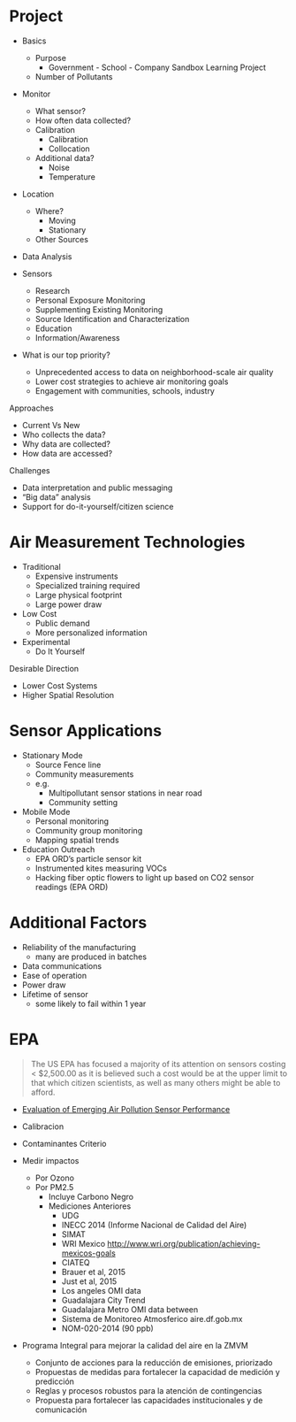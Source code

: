 # Project

- Basics
  - Purpose
    - Government - School - Company Sandbox Learning Project
  - Number of Pollutants
- Monitor
  - What sensor?
  - How often data collected?
  - Calibration
    - Calibration
    - Collocation
  - Additional data?
    - Noise
    - Temperature
- Location
  - Where?
    - Moving
    - Stationary
  - Other Sources
- Data Analysis


- Sensors
  - Research
  - Personal Exposure Monitoring
  - Supplementing Existing Monitoring
  - Source Identification and Characterization
  - Education
  - Information/Awareness
- What is our top priority?
  - Unprecedented access to data on neighborhood-scale air quality 
  - Lower cost strategies to achieve air monitoring goals
  - Engagement with communities, schools, industry

Approaches

- Current Vs New
- Who collects the data?
- Why data are collected?
- How data are accessed?

Challenges

- Data interpretation and public messaging 
- “Big data” analysis
- Support for do-it-yourself/citizen science

# Air Measurement Technologies

- Traditional
  - Expensive instruments
  - Specialized training required
  - Large physical footprint
  - Large power draw
- Low Cost
  - Public demand
  - More personalized information
- Experimental
  - Do It Yourself

Desirable Direction

- Lower Cost Systems
- Higher Spatial Resolution

# Sensor Applications

- Stationary Mode
  - Source Fence line
  - Community measurements
  - e.g.
    - Multipollutant sensor stations in near road 
    - Community setting
- Mobile Mode
  - Personal monitoring
  - Community group monitoring
  - Mapping spatial trends
- Education Outreach
  - EPA ORD’s particle sensor kit
  - Instrumented kites measuring VOCs
  - Hacking fiber optic flowers to light up based on CO2 sensor readings (EPA ORD)

# Additional Factors

- Reliability of the manufacturing 
   - many are produced in batches
- Data communications
- Ease of operation 
- Power draw
- Lifetime of sensor 
  - some likely to fail within 1 year

# EPA

> The US EPA has focused a majority of its attention on sensors costing < $2,500.00 as it is
believed such a cost would be at the upper limit to that which citizen scientists, as well as many others might be able to afford.

- [Evaluation of Emerging Air Pollution Sensor Performance](https://www.epa.gov/air-sensor-toolbox/evaluation-emerging-air-pollution-sensor-performance)

- Calibracion
- Contaminantes Criterio
- Medir impactos
  - Por Ozono
  - Por PM2.5
    - Incluye Carbono Negro
    - Mediciones Anteriores
      - UDG
      - INECC 2014 (Informe Nacional de Calidad del Aire)
      - SIMAT
      - WRI Mexico
http://www.wri.org/publication/achieving-mexicos-goals
      - CIATEQ
      - Brauer et al, 2015
      - Just et al, 2015
      - Los angeles OMI data
      - Guadalajara City Trend
      - Guadalajara Metro OMI data between
      - Sistema de Monitoreo Atmosferico aire.df.gob.mx
      - NOM-020-2014 (90 ppb)
- Programa Integral para mejorar la calidad del aire en la ZMVM
  - Conjunto de acciones para la reducción de emisiones, priorizado
  - Propuestas de medidas para fortalecer la capacidad de medición y predicción
  - Reglas y procesos robustos para la atención de contingencias
  - Propuesta para fortalecer las capacidades institucionales y de comunicación

